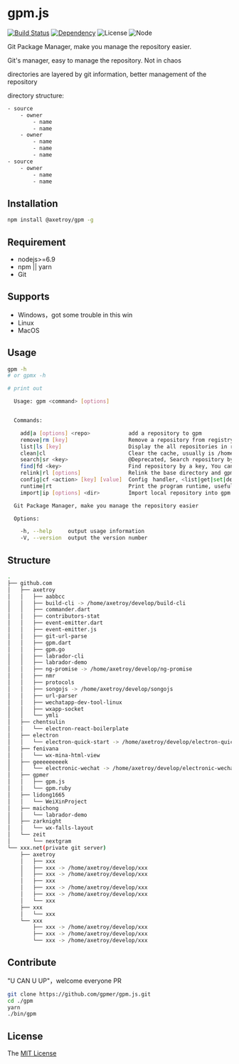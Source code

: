 # gpm.js 
[![Build Status](https://travis-ci.org/gpmer/gpm.js.svg?branch=master)](https://travis-ci.org/gpmer/gpm.js)
[![Dependency](https://david-dm.org/gpmer/gpm.js.svg)](https://david-dm.org/gpmer/gpm.js)
![License](https://img.shields.io/badge/license-MIT-green.svg)
![Node](https://img.shields.io/badge/node-%3E=6.9-blue.svg?style=flat-square)

Git Package Manager, make you manage the repository easier.

Git's manager, easy to manage the repository. Not in chaos

directories are layered by git information, better management of the repository

directory structure:

```bash
- source
    - owner
        - name
        - name
    - owner
        - name
        - name
        - name
- source
    - owner
        - name
        - name
```

## Installation
```bash
npm install @axetroy/gpm -g
```

## Requirement

- nodejs>=6.9
- npm || yarn
- Git

## Supports

- Windows，got some trouble in this win
- Linux
- MacOS

## Usage

```bash
gpm -h
# or gpmx -h

# print out

  Usage: gpm <command> [options]


  Commands:

    add|a [options] <repo>            add a repository to gpm
    remove|rm [key]                   Remove a repository from registry and disk, optional [key] to filter
    list|ls [key]                     Display the all repositories in registry
    clean|cl                          Clear the cache, usually is /home/axetroy/.gpm/temp
    search|sr <key>                   @Deprecated, Search repository by a key, You can get all about the repository info
    find|fd <key>                     Find repository by a key, You can get all about the repository info
    relink|rl [options]               Relink the base directory and gpm registry, like Angular, trigger the $digest in manual
    config|cf <action> [key] [value]  Config　handler, <list|get|set|delete|reset> [key] [value]
    runtime|rt                        Print the program runtime, useful for submit issue
    import|ip [options] <dir>         Import local repository into gpm registry

  Git Package Manager, make you manage the repository easier

  Options:

    -h, --help     output usage information
    -V, --version  output the version number

```

## Structure

```bash
.
├── github.com
│   ├── axetroy
│   │   ├── aabbcc
│   │   ├── build-cli -> /home/axetroy/develop/build-cli
│   │   ├── commander.dart
│   │   ├── contributors-stat
│   │   ├── event-emitter.dart
│   │   ├── event-emitter.js
│   │   ├── git-url-parse
│   │   ├── gpm.dart
│   │   ├── gpm.go
│   │   ├── labrador-cli
│   │   ├── labrador-demo
│   │   ├── ng-promise -> /home/axetroy/develop/ng-promise
│   │   ├── nmr
│   │   ├── protocols
│   │   ├── songojs -> /home/axetroy/develop/songojs
│   │   ├── url-parser
│   │   ├── wechatapp-dev-tool-linux
│   │   ├── wxapp-socket
│   │   └── ymli
│   ├── chentsulin
│   │   └── electron-react-boilerplate
│   ├── electron
│   │   └── electron-quick-start -> /home/axetroy/develop/electron-quick-start
│   ├── fenivana
│   │   └── wx-mina-html-view
│   ├── geeeeeeeeek
│   │   └── electronic-wechat -> /home/axetroy/develop/electronic-wechat
│   ├── gpmer
│   │   ├── gpm.js
│   │   └── gpm.ruby
│   ├── lidong1665
│   │   └── WeiXinProject
│   ├── maichong
│   │   └── labrador-demo
│   ├── zarknight
│   │   └── wx-falls-layout
│   └── zeit
│       └── nextgram
└── xxx.net(private git server)
    ├── axetroy
    │   ├── xxx
    │   ├── xxx -> /home/axetroy/develop/xxx
    │   ├── xxx -> /home/axetroy/develop/xxx
    │   ├── xxx
    │   ├── xxx -> /home/axetroy/develop/xxx
    │   ├── xxx -> /home/axetroy/develop/xxx
    │   └── xxx
    ├── xxx
    │   └── xxx
    └── xxx
        ├── xxx -> /home/axetroy/develop/xxx
        ├── xxx -> /home/axetroy/develop/xxx
        └── xxx -> /home/axetroy/develop/xxx
```

## Contribute

"U CAN U UP"，welcome everyone PR

```bash
git clone https://github.com/gpmer/gpm.js.git
cd ./gpm
yarn
./bin/gpm
```

## License

The [MIT License](https://github.com/gpmer/gpm.js/blob/master/LICENSE)

